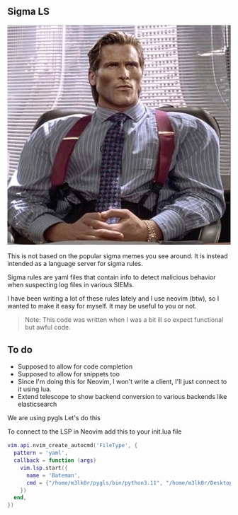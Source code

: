 ## Sigma LS

![Sigma](sigma.jpeg)

This is not based on the popular sigma memes you see around. It is instead intended as a language server for sigma rules.

Sigma rules are yaml files that contain info to detect malicious behavior when suspecting log files in various SIEMs.

I have been writing a lot of these rules lately and I use neovim (btw), so I wanted to make it easy for myself. It may be useful to you or not.

> Note: This code was written when I was a bit ill so expect functional but awful code.

## To do 
- Supposed to allow for code completion
- Supposed to allow for snippets too
- Since I'm doing this for Neovim, I won't write a client, I'll just connect to it using lua.
- Extend telescope to show backend conversion to various backends like elasticsearch

We are using pygls 
Let's do this

To connect to the LSP in Neovim add this to your init.lua file
```lua
vim.api.nvim_create_autocmd('FileType', {
  pattern = 'yaml',
  callback = function (args)
    vim.lsp.start({
      name = 'Bateman',
      cmd = {"/home/m3lk0r/pygls/bin/python3.11", "/home/m3lk0r/Desktop/sigma-ls/main.py"},
    })
  end,
})
```
